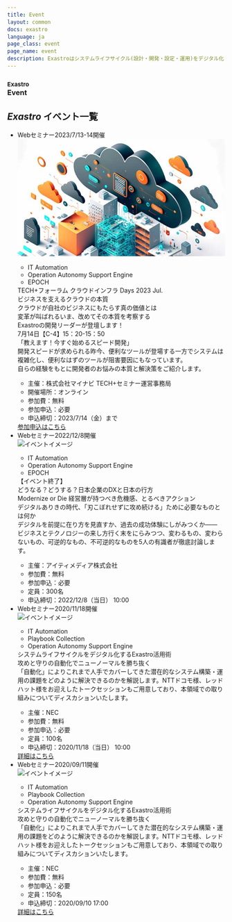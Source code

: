 ```yaml
---
title: Event
layout: common
docs: exastro
language: ja
page_class: event
page_name: event
description: Exastroはシステムライフサイクル(設計・開発・設定・運用)をデジタル化・自動化・省力化することを目的としたオープンソースのソフトウェアスイートです。
---
```

<main>

<article>

<div id="articleTitle">
  <section>
    <div class="sectionInner">
      <h1><small>Exastro</small><br>
      Event</h1>
    </div>
  </section>
</div>

<div id="articleBody">

<section id="newsList">
<div class="sectionInner">
<h2><em>Exastro</em> イベント一覧</h2>

<ul class="eventList">

  <li class="eventListItem">
    <div class="eventListData">
      <div class="eventListDate"><span class="eventListType">Webセミナー</span>2023/7/13-14開催</div>
      <div class="eventListMainImage">
        <img class="eventListImage" src="./assets/event_img/20230714.jpg" alt="イベントイメージ">
      </div>
      <div class="eventListOverview">
        <div class="eventListTag"><i class="fas fa-tag"></i>
          <ul class="eventListTagList">
            <li class="eventListTagItem"><span class="eventTag ita">IT Automation</span></li>
            <li class="eventListTagItem"><span class="eventTag oase">Operation Autonomy Support Engine</span></li>
            <li class="eventListTagItem"><span class="eventTag epoch">EPOCH</span></li>
          </ul>
        </div>
        <div class="eventListTitle">TECH+フォーラム クラウドインフラ Days 2023 Jul.<br>ビジネスを支えるクラウドの本質</div>
        <div class="eventListSubTitle">クラウドが自社のビジネスにもたらす真の価値とは<br>変革が叫ばれるいま、改めてその本質を考察する</div>
        <div class="eventListSummary">
          Exastroの開発リーダーが登壇します！<br>
          7月14日【C-4】15：20-15：50<br>
          「教えます！今すぐ始めるスピード開発」<br>
          開発スピードが求められる昨今、便利なツールが登場する一方でシステムは複雑化し、便利なはずのツールが阻害要因にもなっています。<br>
          自らの経験をもとに開発者のお悩みの本質と解決策をご紹介します。
        </div>
        <div class="eventListMeta">
          <ul class="eventListMetaList">
            <li class="eventListMetaItem">主催：株式会社マイナビ TECH+セミナー運営事務局</li>
            <li class="eventListMetaItem">開催場所：オンライン</li>
            <li class="eventListMetaItem">参加費：無料</li>
            <li class="eventListMetaItem">参加申込：必要</li>
            <li class="eventListMetaItem">申込締切：2023/7/14（金）まで</li>
          </ul>
        </div>
      </div>
      <div class="eventListDetail"><a class="eventListLink touch" href="https://news.mynavi.jp/techplus/lp/2023/enterprise/cloud_infrastructure202307/" target="_blank"><span>参加申込はこちら</span></a></div>
    </div>
  </li>
  
  <li class="eventListItem">
    <div class="eventListData">
      <div class="eventListDate"><span class="eventListType">Webセミナー</span>2022/12/8開催</div>
      <div class="eventListMainImage">
        <img class="eventListImage" src="https://exastro-suite.github.io/docs/asset/event_img/20221208.png" alt="イベントイメージ">
      </div>
      <div class="eventListOverview">
        <div class="eventListTag"><i class="fas fa-tag"></i>
          <ul class="eventListTagList">
            <li class="eventListTagItem"><span class="eventTag ita">IT Automation</span></li>
            <li class="eventListTagItem"><span class="eventTag oase">Operation Autonomy Support Engine</span></li>
            <li class="eventListTagItem"><span class="eventTag epoch">EPOCH</span></li>
          </ul>
        </div>
        <div class="eventListTitle"><span class="popularity">【イベント終了】</span><br>
        どうなる？どうする？日本企業のDXと日本の行方</div>
        <div class="eventListSubTitle">Modernize or Die 経営層が持つべき危機感、とるべきアクション</div>
        <div class="eventListSummary">
          デジタルありきの時代、「刃こぼれせずに攻め続ける」ために必要なものとは何か<br>デジタルを前提に在り方を見直すか、過去の成功体験にしがみつくか――<br>
ビジネスとテクノロジーの来し方行く末をにらみつつ、変わるもの、変わらないもの、可逆的なもの、不可逆的なものを5人の有識者が徹底討論します。
        </div>
        <div class="eventListMeta">
          <ul class="eventListMetaList">
            <li class="eventListMetaItem">主催：アイティメディア株式会社</li>
            <li class="eventListMetaItem">参加費：無料</li>
            <li class="eventListMetaItem">参加申込：必要</li>
            <li class="eventListMetaItem">定員：300名</li>
            <li class="eventListMetaItem">申込締切：2022/12/8（当日） 10:00</li>
          </ul>
        </div>
      </div>
      <!--<div class="eventListDetail"><a class="eventListLink touch" href="https://v2.nex-pro.com/campaign/47120/apply?group=nec03" target="_blank"><span>詳細はこちら</span></a></div>-->
    </div>
  </li>
  
  <li class="eventListItem">
    <div class="eventListData">
      <div class="eventListDate"><span class="eventListType">Webセミナー</span>2020/11/18開催</div>
      <div class="eventListMainImage">
        <img class="eventListImage" src="https://exastro-suite.github.io/docs/asset/event_img/20200911.jpg" alt="イベントイメージ">
      </div>
      <div class="eventListOverview">
        <div class="eventListTag"><i class="fas fa-tag"></i>
          <ul class="eventListTagList">
            <li class="eventListTagItem"><span class="eventTag ita">IT Automation</span></li>
            <li class="eventListTagItem"><span class="eventTag pc">Playbook Collection</span></li>
            <li class="eventListTagItem"><span class="eventTag oase">Operation Autonomy Support Engine</span></li>
          </ul>
        </div>
        <div class="eventListTitle">
        システムライフサイクルをデジタル化するExastro活用術</div>
        <div class="eventListSubTitle">攻めと守りの自動化でニューノーマルを勝ち抜く</div>
        <div class="eventListSummary">
          「自動化」によりこれまで人手でカバーしてきた潜在的なシステム構築・運用の課題をどのように解決できるのかを解説します。NTTドコモ様、レッドハット様をお迎えしたトークセッションもご用意しており、本領域での取り組みについてディスカションいたします。
        </div>
        <div class="eventListMeta">
          <ul class="eventListMetaList">
            <li class="eventListMetaItem">主催：NEC</li>
            <li class="eventListMetaItem">参加費：無料</li>
            <li class="eventListMetaItem">参加申込：必要</li>
            <li class="eventListMetaItem">定員：100名</li>
            <li class="eventListMetaItem">申込締切：2020/11/18（当日） 10:00</li>
          </ul>
        </div>
      </div>
      <div class="eventListDetail"><a class="eventListLink touch" href="{{ "/event/20201118.html" | relative_url }}"><span>詳細はこちら</span></a></div>
    </div>
  </li>

  <li class="eventListItem">
    <div class="eventListData">
      <div class="eventListDate"><span class="eventListType">Webセミナー</span>2020/09/11開催</div>
      <div class="eventListMainImage">
        <img class="eventListImage" src="https://exastro-suite.github.io/docs/asset/event_img/20200911.jpg" alt="イベントイメージ">
      </div>
      <div class="eventListOverview">
        <div class="eventListTag"><i class="fas fa-tag"></i>
          <ul class="eventListTagList">
            <li class="eventListTagItem"><span class="eventTag ita">IT Automation</span></li>
            <li class="eventListTagItem"><span class="eventTag pc">Playbook Collection</span></li>
            <li class="eventListTagItem"><span class="eventTag oase">Operation Autonomy Support Engine</span></li>
          </ul>
        </div>
        <div class="eventListTitle">システムライフサイクルをデジタル化するExastro活用術</div>
        <div class="eventListSubTitle">攻めと守りの自動化でニューノーマルを勝ち抜く</div>
        <div class="eventListSummary">
          「自動化」によりこれまで人手でカバーしてきた潜在的なシステム構築・運用の課題をどのように解決できるのかを解説します。NTTドコモ様、レッドハット様をお迎えしたトークセッションもご用意しており、本領域での取り組みについてディスカションいたします。
        </div>
        <div class="eventListMeta">
          <ul class="eventListMetaList">
            <li class="eventListMetaItem">主催：NEC</li>
            <li class="eventListMetaItem">参加費：無料</li>
            <li class="eventListMetaItem">参加申込：必要</li>
            <li class="eventListMetaItem">定員：150名</li>
            <li class="eventListMetaItem">申込締切：2020/09/10 17:00</li>
          </ul>
        </div>
      </div>
      <div class="eventListDetail"><a class="eventListLink touch" href="{{ "/event/20200911.html" | relative_url }}"><span>詳細はこちら</span></a></div>
    </div>
  </li>

</ul>

</div>
</section>

</div>
<!-- / #terminalBody -->


<!-- InstanceEndEditable -->
</article>

</main>